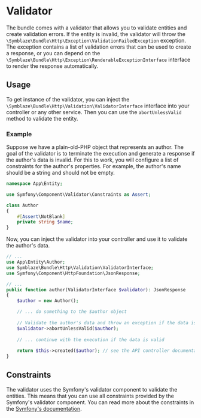 # Validator

The bundle comes with a validator that allows you to validate entities and create validation errors. If the entity is
invalid, the validator will throw the `\Symblaze\Bundle\Http\Exception\ValidationFailedException` exception. The
exception contains a list of validation errors that can be used to create a response, or you can depend on the
`\Symblaze\Bundle\Http\Exception\RenderableExceptionInterface` interface to render the response automatically.

## Usage

To get instance of the validator, you can inject the `\Symblaze\Bundle\Http\Validation\ValidatorInterface` interface
into your controller or any other service. Then you can use the `abortUnlessValid` method to validate the entity.

### Example

Suppose we have a plain-old-PHP object that represents an author. The goal of the validator is to terminate the
execution and generate a response if the author's data is invalid. For this to work, you will configure a list of
constraints for the author's properties. For example, the author's name should be a string and should not be empty.

```php
namespace App\Entity;

use Symfony\Component\Validator\Constraints as Assert;

class Author
{   
    #[Assert\NotBlank]
    private string $name;
}
```

Now, you can inject the validator into your controller and use it to validate the author's data.

```php
// ...
use App\Entity\Author;
use Symblaze\Bundle\Http\Validation\ValidatorInterface;
use Symfony\Component\HttpFoundation\JsonResponse;

// ...
public function author(ValidatorInterface $validator): JsonResponse
{
    $author = new Author();

    // ... do something to the $author object
    
    // Validate the author's data and throw an exception if the data is invalid.
    $validator->abortUnlessValid($author);
    
    // ... continue with the execution if the data is valid
    
    return $this->created($author); // see the API controller documentation
}
```

## Constraints

The validator uses the Symfony's validator component to validate the entities. This means that you can use all
constraints provided by the Symfony's validator component. You can read more about the constraints in the [Symfony's
documentation](https://symfony.com/doc/current/validation.html#constraints).
